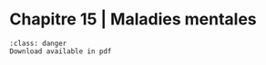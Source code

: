# Chapitre 15 | Maladies mentales

```{admonition} Copyright
:class: danger
Download available in pdf
```

